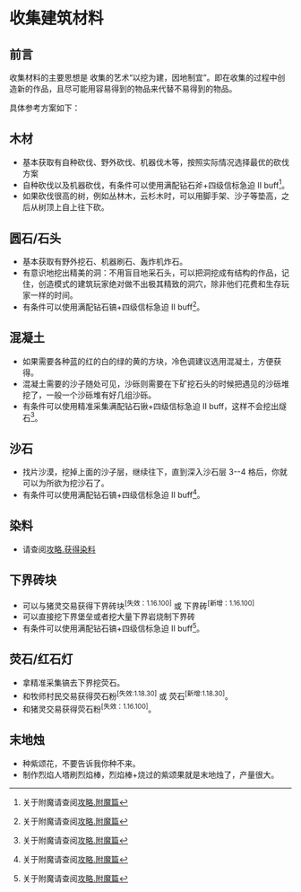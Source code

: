 <!-- community/creation/tutorialCollectingMaterial -->

# 收集建筑材料

## 前言
收集材料的主要思想是 收集的艺术“以挖为建，因地制宜”。即在收集的过程中创造新的作品，且尽可能用容易得到的物品来代替不易得到的物品。

具体参考方案如下：

## 木材
- 基本获取有自种砍伐、野外砍伐、机器伐木等，按照实际情况选择最优的砍伐方案</br>
- 自种砍伐以及机器砍伐，有条件可以使用满配钻石斧+四级信标急迫 II buff[^附魔篇]。</br>
- 如果砍伐很高的树，例如丛林木，云杉木时，可以用脚手架、沙子等垫高，之后从树顶上自上往下砍。

## 圆石/石头
<!--?攻略.如何最高效率地获得石头/圆石-->
- 基本获取有野外挖石、机器刷石、轰炸机炸石。</br>
- 有意识地挖出精美的洞：不用盲目地采石头，可以把洞挖成有结构的作品，记住，创造模式的建筑玩家绝对做不出极其精致的洞穴，除非他们花费和生存玩家一样的时间。</br>
- 有条件可以使用满配钻石镐+四级信标急迫 II buff[^附魔篇]。

## 混凝土
- 如果需要各种蓝的红的白的绿的黄的方块，冷色调建议选用混凝土，方便获得。</br>
- 混凝土需要的沙子随处可见，沙砾则需要在下矿挖石头的时候把遇见的沙砾堆挖了，一般一个沙砾堆有好几组沙砾。</br>
- 有条件可以使用精准采集满配钻石锹+四级信标急迫 II buff，这样不会挖出燧石[^附魔篇]。

## 沙石
- 找片沙漠，挖掉上面的沙子层，继续往下，直到深入沙石层 3--4 格后，你就可以为所欲为挖沙石了。</br>
- 有条件可以使用满配钻石镐+四级信标急迫 II buff[^附魔篇]。

## 染料
- 请查阅[攻略.获得染料](community/creation/tutorialCollectingDyes)

## 下界砖块
- 可以与猪灵交易获得下界砖块<sup>[失效：1.16.100]</sup> 或 下界砖<sup>[新增：1.16.100]</sup></br>
- 可以直接挖下界堡垒或者挖大量下界岩烧制下界砖</br>
- 有条件可以使用满配钻石镐+四级信标急迫 II buff[^附魔篇]。

## 荧石/红石灯
- 拿精准采集镐去下界挖荧石。</br>
- 和牧师村民交易获得荧石粉<sup>[失效:1.18.30]</sup> 或 荧石<sup>[新增:1.18.30]</sup>。</br>
- 和猪灵交易获得荧石粉<sup>[失效：1.16.100]</sup>。

## 末地烛
- 种紫颂花，不要告诉我你种不来。</br>
- 制作烈焰人塔刷烈焰棒，烈焰棒+烧过的紫颂果就是末地烛了，产量很大。

[^附魔篇]:关于附魔请查阅[攻略.附魔篇](community/creation/tutorialEnchanting)
